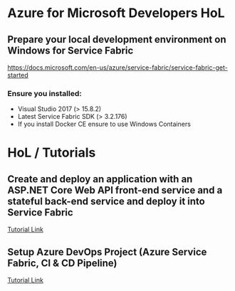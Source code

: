 # Azure for Microsoft Developers HoL

## Prepare your local development environment on Windows for Service Fabric
https://docs.microsoft.com/en-us/azure/service-fabric/service-fabric-get-started

### Ensure you installed:
* Visual Studio 2017 (> 15.8.2)
* Latest Service Fabric SDK (> 3.2.176)
* If you install Docker CE ensure to use Windows Containers

# HoL / Tutorials

## Create and deploy an application with an ASP.NET Core Web API front-end service and a stateful back-end service and deploy it into Service Fabric
[Tutorial Link](https://docs.microsoft.com/en-us/azure/service-fabric/service-fabric-tutorial-create-dotnet-app)

## Setup Azure DevOps Project (Azure Service Fabric, CI & CD Pipeline)
[Tutorial Link](https://docs.microsoft.com/en-us/azure/devops-project/azure-devops-project-aspnet-core?toc=%2Fen-us%2Fazure%2Fdevops-project%2Ftoc.json&bc=%2Fen-us%2Fazure%2Fbread%2Ftoc.json)

